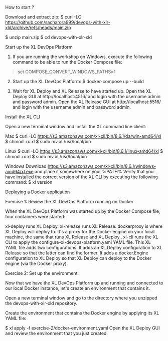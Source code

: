 How to start ?

Download and extract zip:
$ curl -LO https://github.com/sacharora999/devops-with-xlr-xld/archive/refs/heads/main.zip

$ unzip main.zip
$ cd devops-with-xlr-xld


Start up the XL DevOps Platform

1. If you are running the workshop on Windows, execute the following command to be able to run the Docker Compose file:

> set COMPOSE_CONVERT_WINDOWS_PATHS=1

2. Start up the XL DevOps Platform:
$ docker-compose up --build

3. Wait for XL Deploy and XL Release to have started up. 
Open the XL Deploy GUI at http://localhost:4516/ and login with the username admin and password admin. 
Open the XL Release GUI at http://localhost:5516/ and login with the username admin and password admin.


Install the XL CLI

Open a new terminal window and install the XL command line client:

Mac
$ curl -LO https://s3.amazonaws.com/xl-cli/bin/8.6.1/darwin-amd64/xl
$ chmod +x xl
$ sudo mv xl /usr/local/bin

Linux
$ curl -LO https://s3.amazonaws.com/xl-cli/bin/8.6.1/linux-amd64/xl
$ chmod +x xl
$ sudo mv xl /usr/local/bin

Windows
Download https://s3.amazonaws.com/xl-cli/bin/8.6.1/windows-amd64/xl.exe and place it somewhere on your %PATH%
Verify that you have installed the correct version of the XL CLI by executing the following command:
$ xl version



Deploying a Docker application

Exercise 1: Review the XL DevOps Platform running on Docker

When the XL DevOps Platform was started up by the Docker Compose file, four containers were started:

xl-deploy runs XL Deploy.
xl-release runs XL Release.
dockerproxy is where XL Deploy will deploy to. It's a proxy for the Docker engine on your local machine, the same that runs XL Release and XL Deploy..
xl-cli runs the XL CLI to apply the configure-xl-devops-platform.yaml YAML file. This XL YAML file adds two configurations:
It adds an XL Deploy configuration to XL Release so that the latter can find the former.
It adds a docker.Engine configuration to XL Deploy so that XL Deploy can deploy to the Docker engine (via the Docker proxy).



Exercise 2: Set up the environment


Now that we have the XL DevOps Platform up and running and connected to our local Docker instance, let's create an environment that contains it.

Open a new terminal window and go to the directory where you unzipped the devops-with-xlr-xld repository.

Create the environment that contains the Docker engine by applying its XL YAML file:

$ xl apply -f exercise-2/docker-environment.yaml
Open the XL Deploy GUI and review the environment that you just created.


